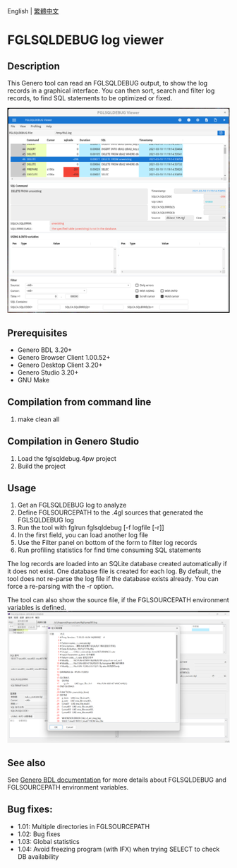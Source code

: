 English | [繁體中文](./README.zh-TW.md)
# FGLSQLDEBUG log viewer

## Description

This Genero tool can read an FGLSQLDEBUG output, to show the log records in a
graphical interface. You can then sort, search and filter log records, to find
SQL statements to be optimized or fixed.

![FGLSQLDEBUG viewer (GDC)](https://github.com/FourjsGenero/tool_fglsqldebug/raw/master/docs/fglsqldebug-screen-001.png)

## Prerequisites

* Genero BDL 3.20+
* Genero Browser Client 1.00.52+
* Genero Desktop Client 3.20+
* Genero Studio 3.20+
* GNU Make

## Compilation from command line

1. make clean all

## Compilation in Genero Studio

1. Load the fglsqldebug.4pw project
2. Build the project

## Usage

1. Get an FGLSQLDEBUG log to analyze
2. Define FGLSOURCEPATH to the .4gl sources that generated the FGLSQLDEBUG log
3. Run the tool with fglrun fglsqldebug [-f logfile [-r]]
4. In the first field, you can load another log file
5. Use the Filter panel on bottom of the form to filter log records
6. Run profiling statistics for find time consuming SQL statements

The log records are loaded into an SQLite database created automatically if it does not exist.
One database file is created for each log.
By default, the tool does not re-parse the log file if the database exists already.
You can force a re-parsing with the -r option.

The tool can also show the source file, if the FGLSOURCEPATH environment variables is defined.
![檢視](https://github.com/m121752332/tool_fglsqldebug/blob/master/docs/fglsqldebug-screen-003.png)

## See also

See [Genero BDL documentation](http://www.4js.com/download/documentation) for more details about
FGLSQLDEBUG and FGLSOURCEPATH environment variables.


## Bug fixes:

- 1.01: Multiple directories in FGLSOURCEPATH
- 1.02: Bug fixes
- 1.03: Global statistics
- 1.04: Avoid freezing program (with IFX) when trying SELECT to check DB availability
